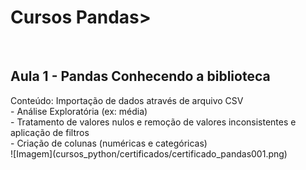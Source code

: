 <h1> Cursos Pandas> </h1><br>
<h2>Aula 1 - Pandas Conhecendo a biblioteca</h2>
Conteúdo:
Importação de dados através de arquivo CSV<br> 
- Análise Exploratória (ex: média)<br>
- Tratamento de valores nulos e remoção de valores inconsistentes e aplicação de filtros<br>
- Criação de colunas (numéricas e categóricas)<br>
![Imagem](cursos_python/certificados/certificado_pandas001.png)
